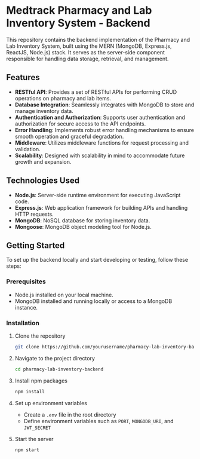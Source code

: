 
# Medtrack Pharmacy and Lab Inventory System - Backend

This repository contains the backend implementation of the Pharmacy and Lab Inventory System, built using the MERN (MongoDB, Express.js, ReactJS, Node.js) stack. It serves as the server-side component responsible for handling data storage, retrieval, and management.

## Features

- **RESTful API**: Provides a set of RESTful APIs for performing CRUD operations on pharmacy and lab items.
- **Database Integration**: Seamlessly integrates with MongoDB to store and manage inventory data.
- **Authentication and Authorization**: Supports user authentication and authorization for secure access to the API endpoints.
- **Error Handling**: Implements robust error handling mechanisms to ensure smooth operation and graceful degradation.
- **Middleware**: Utilizes middleware functions for request processing and validation.
- **Scalability**: Designed with scalability in mind to accommodate future growth and expansion.

## Technologies Used

- **Node.js**: Server-side runtime environment for executing JavaScript code.
- **Express.js**: Web application framework for building APIs and handling HTTP requests.
- **MongoDB**: NoSQL database for storing inventory data.
- **Mongoose**: MongoDB object modeling tool for Node.js.


## Getting Started

To set up the backend locally and start developing or testing, follow these steps:

### Prerequisites

- Node.js installed on your local machine.
- MongoDB installed and running locally or access to a MongoDB instance.

### Installation

1. Clone the repository
   ```sh
   git clone https://github.com/yourusername/pharmacy-lab-inventory-backend.git
   ```
2. Navigate to the project directory
   ```sh
   cd pharmacy-lab-inventory-backend
   ```
3. Install npm packages
   ```sh
   npm install
   ```
4. Set up environment variables
   - Create a `.env` file in the root directory
   - Define environment variables such as `PORT`, `MONGODB_URI`, and `JWT_SECRET`

5. Start the server
   ```sh
   npm start
   ```
